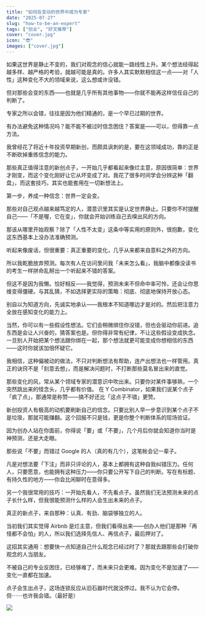 ```yaml
---
title: "如何在变动的世界中成为专家"
date: "2025-07-27"
slug: "how-to-be-an-expert"
tags: ["创业", "好文推荐"]
cover: "cover.jpg"
icon: "😎"
images: ["cover.jpg"]
---
```

如果这世界是静止不变的，我们对观念的信心就能一路线性上升。某个想法经得起越多样、越严格的考验，就越可能是真的。许多人其实默默相信这一点——对「人性」这种变化不大的领域来说，这么想或许没错。



但对那些会变的东西——也就是几乎所有其他事物——你就不能再这样信任自己的判断了。



专家之所以会错，往往是因为他们精通的，是一个早已过期的世界。



有办法避免这种情况吗？能不能不被过时信念困住？答案是——可以，但得靠一点方法。



我曾经花了将近十年投资早期新创，而颇具讽刺的是，要在这领域成功，靠的正是不断砍掉重练信念的能力。



那些真正值得注意的新创点子，一开始几乎都看起来像烂主意，原因很简单：世界才刚变，而这个变化刚好让它从坏变成了对。我花了很多时间学会分辨这种「翻盘」，而这套技巧，其实也能套用在一切新想法上。



第一步，养成一种信念：世界一定会变。



那些对自己观点越来越笃定的人，潜意识里其实是认定世界静止。只要你不时提醒自己——「不是喔，它在变」，你就会开始训练自己去嗅出风的方向。



那该从哪里开始观察？除了「人性不太变」这条中等实用的原则外，很抱歉，变化这东西基本上没办法准确预测。



听起来像废话，但很重要：真正重要的变化，几乎从来都来自意料之外的方向。



所以我乾脆放弃预测。每次有人在访问里问我「未来怎么看」，我脑中都像没读书的考生一样拼命乱掰出一个听起来不错的答案。



但这不是因为我懒。恰好相反——我觉得，预测未来不但命中率可怜，还会让你思维变得僵硬。与其乱猜，不如选择更实际的策略：彻底、彻底地保持开放心态。



别自以为知道方向，先诚实地承认——我根本不知道哪边才是对的。然后把注意力全放在感知变化的能力上。



当然，你可以有一些假设性想法。它们会稍微绑住你没错，但也会驱动你前进。追东西是会让人兴奋的，猜答案也是。但你得非常有纪律，不让这些假设变成执念。
一旦别人开始把某个想法跟你绑在一起，那个想法就更可能变成你想相信的东西——这时你就该加倍怀疑它。



我相信，这种偏被动的做法，不只对判断想法有帮助，连产出想法也一样管用。真正的诀窍不是「刻意去想」，而是解决问题时，不打断那些莫名冒出来的直觉。



那些变化的风，常从某个领域专家的潜意识中吹出来。只要你对某件事够熟，一个突然跳出来的怪念头，几乎都有价值。
在 Y Combinator，如果我们说某个点子「疯了点」，那通常是称赞——搞不好还比「这点子不错」更赞。



新创投资人有极高的动机要刷新自己的信念。只要比别人早一步意识到某个点子不是垃圾，那就可能赚翻。这个回报不只是钱，更是你整个判断体系的现场验证。



因为创办人站在你面前，你得说「要」或「不要」，几个月后你就会知道你当时是神预测，还是大走眼。



那些说「不要」而错过 Google 的人（真的有几个），这笔帐会记一辈子。



凡是对想法要「下注」而非只评论的人，基本上都拥有这种自我纠错压力。任何人，只要愿意，也能拥有这种压力——你只要公开写下自己的判断。写在有标题、有持久性的地方——你会比闲聊时在意得多。



另一个我很常用的技巧：一开始先看人，不先看点子。虽然我们无法预测未来的点子长什么样，但我很能预测什么样的人会生出未来的点子。



真正的新点子，来自那种：认真、有劲、脑袋够独立的人。



当初我们其实觉得 Airbnb 是烂主意，但我们看得出来——创办人他们是那种「再怪都不会怕」的人，所以我们选择先信人、再信点子，最后押对了。



这招其实通用：想要快一点知道自己什么观念已经过时了？那就去跟那些会打破你观念的人当朋友。



不被自己的专业反困住，已经够难了，而未来只会更难。因为变化不是加速了——变化一直都在加速。



点子会生出点子，这场连锁反应从旧石器时代就没停过。我不认为它会停。
但⋯⋯也许我会错。（最好是）




![](https://prod-files-secure.s3.us-west-2.amazonaws.com/112d0858-5090-4d34-a606-b75eb8d65fd2/46476355-9cf3-4e99-9b7a-3531bc426380/1000202064.png?X-Amz-Algorithm=AWS4-HMAC-SHA256&X-Amz-Content-Sha256=UNSIGNED-PAYLOAD&X-Amz-Credential=ASIAZI2LB4666IRRKAAH%2F20250728%2Fus-west-2%2Fs3%2Faws4_request&X-Amz-Date=20250728T231420Z&X-Amz-Expires=3600&X-Amz-Security-Token=IQoJb3JpZ2luX2VjEG8aCXVzLXdlc3QtMiJGMEQCICRl5SRsM8l1ostamaqiG6Wr1R7Ck7qNWE%2Bpwk0ZTKUiAiAWOAlxQ6MydfSGZpXh%2FYJ1NDTg18YywJCofVqCxLBKQSqIBAiY%2F%2F%2F%2F%2F%2F%2F%2F%2F%2F8BEAAaDDYzNzQyMzE4MzgwNSIM5eYkr%2B359TxhN5ZuKtwDS0GfOFX63HTww2%2BueGXlNO0%2FnXYm6yl7Vtrps9g4ikJ%2BFydkzdtRg5let6Fr8vb4vFadx%2FSQ6V88wlOx5ZO%2FtXiBykOSHig18OhWK86TKc8UeEAVy6vH1vloE5C9SFKP%2BQEm%2BaN%2FLeG9pgcPn3oTRQSApTRgBj2ZcHMh0YsjK8t%2Fy5BLn9DpMHXXoqM95lQ7vx5I%2FANislUcpcdDcuAv%2FftFNCpx3ecKDoSd76z%2B1h5OiykaY8kJ7oMVicOb9tLoqQcThcFGcvxPxpXTHsa1AiRKxT4LQ5a%2FM4ohjSCDVabLfmnD%2FU0p3uDFkjqgY%2FlBV%2FCgqdmtj52O7bNL6dedqzriv2NOJx7NQ3BlowJYzFlUTeOEvI5tk%2BppoTW%2BJgjPbQnl833mIbBE8VBXMMWSEcYh2msBNC0Zd6UKpm8ZqVGIxrQE3AbKwKnPxur4yU2WVV5IiveGNHgFYKx0Fuv2wVoD%2BaX1%2FrfQhr723QQtQoZWu6AybS8dFY9Ta6F6Hg1HBHnyYBPIvlarLnZkAK6dPbZXEpgJkHTdetzG3uPOqMVOSRH3XlPf3D0QIlOw8znRwRAI7BQrKrQyVTKhOc5bmVPJp4J62V04LWITDxGJvGJj%2BqzEnxb9QAbRZNgwqIKgxAY6pgFr7ngydmEwI43zpC6jGUGODJUcmXLdQnA2VVOmqhvGCASYaryqsDCzY0dTUX5Ez7Qbo1OPoYug6rZS98aAr%2BWIi7JYWidRbhiQGCurTf76m6BWQln%2FdhqwhGjChpreEik4udY9pcDBn267GLxs0OK0dVY%2F9gBHE%2BVo%2F20zo1xpSREoe7ct9GbG1PnfK9%2FzwVZgPSQwxZ%2BEFd%2FCsaIFmiOChF0%2Fy3m4&X-Amz-Signature=3bc09d8800054b26acc4f7fccc4a6060afff4789b23d736dfa966a7b2716b4ed&X-Amz-SignedHeaders=host&x-amz-checksum-mode=ENABLED&x-id=GetObject)

